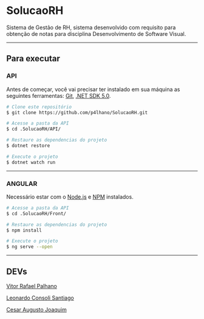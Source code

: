 # SolucaoRH

Sistema de Gestão de RH, sistema desenvolvido com requisito para obtenção de notas para disciplina Desenvolvimento de Software Visual.
___
## Para executar
### API

Antes de começar, você vai precisar ter instalado em sua máquina as seguintes ferramentas:
[Git](https://git-scm.com), [.NET SDK 5.0](https://dotnet.microsoft.com/download/dotnet/5.0).

```bash
# Clone este repositório
$ git clone https://github.com/p4lhano/SolucaoRH.git

# Acesse a pasta da API
$ cd .SolucaoRH/API/

# Restaure as dependencias do projeto
$ dotnet restore

# Execute o projeto
$ dotnet watch run
```
___
### ANGULAR
Necessário estar com o [Node.js](https://nodejs.org/en/) e [NPM](https://docs.npmjs.com/cli/v7/commands/npm-install) instalados.
```bash
# Acesse a pasta da API
$ cd .SolucaoRH/Front/

# Restaure as dependencias do projeto
$ npm install

# Execute o projeto
$ ng serve --open
```
___
## DEVs
[Vitor Rafael Palhano](www.linkedin.com/in/vitor-palhano)

[Leonardo Consoli Santiago](https://www.linkedin.com/in/leonardocsantiago)

[Cesar Augusto Joaquim](https://github.com/CesarAugustoJoaquim)